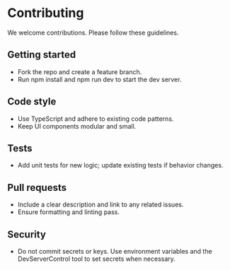# Contributing

We welcome contributions. Please follow these guidelines.

## Getting started
- Fork the repo and create a feature branch.
- Run npm install and npm run dev to start the dev server.

## Code style
- Use TypeScript and adhere to existing code patterns.
- Keep UI components modular and small.

## Tests
- Add unit tests for new logic; update existing tests if behavior changes.

## Pull requests
- Include a clear description and link to any related issues.
- Ensure formatting and linting pass.

## Security
- Do not commit secrets or keys. Use environment variables and the DevServerControl tool to set secrets when necessary.
